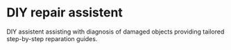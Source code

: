 # DIY repair assistent
 DIY assistent assisting with diagnosis of damaged objects providing tailored step-by-step reparation guides.
